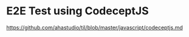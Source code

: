 # E2E Test using CodeceptJS

<https://github.com/ahastudio/til/blob/master/javascript/codeceptjs.md>
